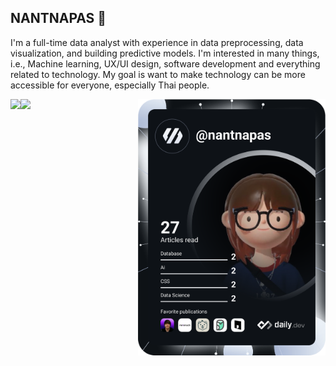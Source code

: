 ## NANTNAPAS 👻

<!-- Introduction -->
I'm a full-time data analyst with experience in data preprocessing, data visualization, and building predictive models. I'm interested in many things, i.e., Machine learning, UX/UI design, software development and everything related to technology. My goal is want to make technology can be more accessible for everyone, especially Thai people.
<br/>

<!-- DevCard -->
<a href="https://app.daily.dev/DailyDevTips"><img src="https://github.com/nantnapas/nantnapas/blob/main/devcard.svg" width="300"  align="right"/></a>

<!-- Github Stat -->
<img src="https://github-readme-streak-stats.herokuapp.com?user=nantnapas&theme=tokyonight&hide_border=true&border_radius=5.5&card_width=520"/>
<a href="https://github.com/nantnapas">
  <img align="left" src="https://github-readme-stats.vercel.app/api/top-langs/?username=nantnapas&count_private=true&layout=compact&hide=html,css&theme=tokyonight&langs_count=12&hide_border=true&card_width=520" />
</a>
